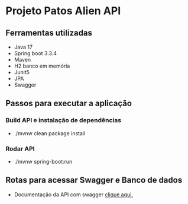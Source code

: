 # Projeto Patos Alien API

## Ferramentas utilizadas
- Java 17
- Spring boot 3.3.4
- Maven
- H2 banco em memória
- Junit5
- JPA
- Swagger

## Passos para executar a aplicação

### Build API e instalação de dependências
* ./mvnw clean package install

### Rodar API
* ./mvnw spring-boot:run

## Rotas para acessar Swagger e Banco de dados

- Documentação da API com swagger [clique aqui.](http://localhost:8080/swagger-ui/index.html)
